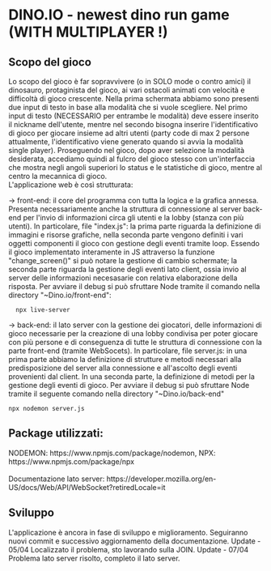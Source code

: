 <h1>DINO.IO - newest dino run game (WITH MULTIPLAYER !)</h1>
<div>
  <h2>Scopo del gioco</h2>
  <div>Lo scopo del gioco è far sopravvivere (o in SOLO mode o contro amici) il dinosauro, protaginista
  del gioco, ai vari ostacoli animati con velocità e difficoltà di gioco crescente.
  Nella prima schermata abbiamo sono presenti due input di testo in base alla modalità che si vuole
  scegliere. Nel primo input di testo (NECESSARIO per entrambe le modalità) deve essere inserito
  il nickname dell'utente, mentre nel secondo bisogna inserire l'identificativo di gioco per giocare
  insieme ad altri utenti (party code di max 2 persone attualmente, l'identificativo viene generato quando si avvia la 
  modalità single player).
  Proseguendo nel gioco, dopo aver selezione la modalità desiderata, accediamo quindi al fulcro del
  gioco stesso con un'interfaccia che mostra negli angoli superiori lo status e le statistiche di 
    gioco, mentre al centro la mecannica di gioco. </div>
  <div>L'applicazione web è così strutturata:
     <p>-> front-end: il core del programma con tutta la logica e la grafica annessa. 
      Presenta necessariamente anche la struttura di connessione al server back-end
      per l'invio di informazioni circa gli utenti e la lobby (stanza con più utenti).
      In particolare, file "index.js":
      la prima parte riguarda la definizione di immagini e risorse grafiche, nella 
      seconda parte vengono definiti i vari oggetti componenti il gioco con gestione
      degli eventi tramite loop. Essendo il gioco implementato interamente in JS
      attraverso la funzione "change_screen()" si può notare la gestione di cambio
      schermate; la seconda parte riguarda la gestione degli eventi lato client, ossia
      invio al server delle informazioni necesasarie con relativa elaborazione della
      risposta.
      Per avviare il debug si può sfruttare Node tramite il comando nella directory 
       "~Dino.io/front-end":</p>
   
      npx live-server
       
   <p> -> back-end: il lato server con la gestione dei giocatori, delle informazioni
      di gioco necessarie per la creazione di una lobby condivisa per poter giocare
      con più persone e di conseguenza di tutte le struttura di connessione con la 
      parte front-end (tramite WebSocets).
      In particolare, file server.js:
      in una prima parte abbiamo la definizione di strutture e metodi necessari alla
      predisposizione del server alla connessione e all'ascolto degli eventi provenienti
      dal client. In una seconda parte, la definizione di metodi per la gestione degli 
      eventi di gioco.
      Per avviare il debug si può sfruttare Node tramite il seguente comando nella 
     directory "~Dino.io/back-end"</p></div>
    
    npx nodemon server.js
    
  <h2>Package utilizzati:</h2>
  <div>
    NODEMON: https://www.npmjs.com/package/nodemon,
    NPX: https://www.npmjs.com/package/npx<br>
    <br>Documentazione lato server:
    https://developer.mozilla.org/en-US/docs/Web/API/WebSocket?retiredLocale=it
  </div>
  <h2>Sviluppo</h2>
  <div>
    L'applicazione è ancora in fase di sviluppo e miglioramento. Seguiranno nuovi commit e successivo
    aggiornamento della documentazione.
    Update - 05/04
    Localizzato il problema, sto lavorando sulla JOIN.
    Update - 07/04
    Problema lato server risolto, completo il lato server.
  </div>
</div>
  
